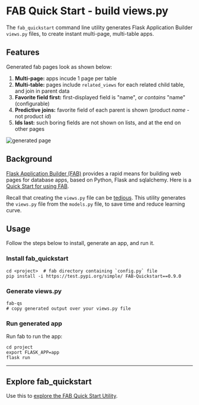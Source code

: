 # FAB Quick Start - build views.py
The `fab_quickstart` command line utility generates Flask Application Builder `views.py` files, to create instant multi-page, multi-table apps.

## Features
Generated fab pages look as shown below:
1. __Multi-page:__ apps incude 1 page per table
1. __Multi-table:__ pages include `related_views` for each related child table, and join in parent data
1. __Favorite field first:__ first-displayed field is "name", or _contains_ "name" (configurable)
1. __Predictive joins:__ favorite field of each parent is shown (product _name_ - not product _id_)
1. __Ids last:__ such boring fields are not shown on lists, and at the end on other pages

![generated page](https://drive.google.com/uc?export=view&id=1Q3cG-4rQ6Q6RdZppvkrQzCDhDYHnk-F6)


## Background
[Flask Application Builder (FAB)](https://github.com/dpgaspar/Flask-AppBuilder) provides a rapid means for building web pages for database apps, based on Python, Flask and sqlalchemy.  Here is a [Quick Start for using FAB](https://github.com/valhuber/fab-quickstart/wiki).

Recall that creating the `views.py` file can be [tedious](https://github.com/valhuber/fab-quickstart/wiki#key-fab-inputs-modelspy-and-viewspy).  This utility generates the `views.py` file from the `models.py` file, to save time and reduce learning curve.


## Usage
Follow the steps below to install, generate an app, and run it.

### Install fab_quickstart
```
cd <project>  # fab directory containing `config.py` file
pip install -i https://test.pypi.org/simple/ FAB-Quickstart==0.9.0
```

### Generate views.py
```
fab-qs
# copy generated output over your views.py file
```

### Run generated app
Run fab to run the app:
```
cd project
export FLASK_APP=app
flask run
```



***
## Explore fab_quickstart
Use this to [explore the FAB Quick Start Utility](https://github.com/valhuber/fab-quickstart/wiki/Explore-fab_quickstart).
